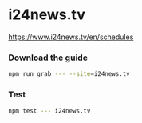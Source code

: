# i24news.tv

https://www.i24news.tv/en/schedules

### Download the guide

```sh
npm run grab --- --site=i24news.tv
```

### Test

```sh
npm test --- i24news.tv
```
